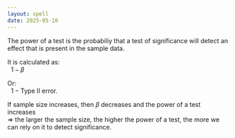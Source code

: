 ```yaml
---
layout: spell
date: 2025-05-10
---
```


The power of a test is the probabiliy that a test of significance will detect an effect that is present in the sample data.

It is calculated as:\
$~~$$1 - \beta$

Or:\
$~~$$\displaystyle 1 - \text{Type II error}$.

If sample size increases, then $\beta$ decreases and the power of a test increases\
$\Rightarrow$ the larger the sample size, the higher the power of a test, the more we can rely on it to detect significance.
